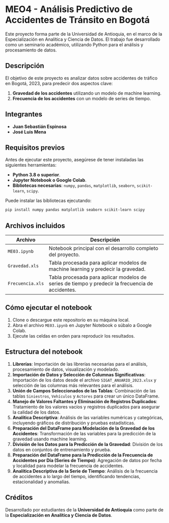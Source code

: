 
# MEO4 - Análisis Predictivo de Accidentes de Tránsito en Bogotá

Este proyecto forma parte de la Universidad de Antioquia, en el marco de la Especialización en Analítica y Ciencia de Datos. El trabajo fue desarrollado como un seminario académico, utilizando Python para el análisis y procesamiento de datos.

## Descripción

El objetivo de este proyecto es analizar datos sobre accidentes de tráfico en Bogotá, 2023, para predecir dos aspectos clave:
1. **Gravedad de los accidentes** utilizando un modelo de machine learning.
2. **Frecuencia de los accidentes** con un modelo de series de tiempo.

## Integrantes

- **Juan Sebastián Espinosa** 
- **José Luis Mena** 

## Requisitos previos

Antes de ejecutar este proyecto, asegúrese de tener instaladas las siguientes herramientas:

- **Python 3.8 o superior**.
- **Jupyter Notebook o Google Colab**.
- **Bibliotecas necesarias**: `numpy`, `pandas`, `matplotlib`, `seaborn`, `scikit-learn`, `scipy`.

Puede instalar las bibliotecas ejecutando:

```bash
pip install numpy pandas matplotlib seaborn scikit-learn scipy
```

## Archivos incluidos

| **Archivo**                      | **Descripción**                                                                  |
|-----------------------------------|----------------------------------------------------------------------------------|
| `ME03.ipynb`                      | Notebook principal con el desarrollo completo del proyecto.                       |
| `Gravedad.xls`                    | Tabla procesada para aplicar modelos de machine learning y predecir la gravedad. |
| `Frecuencia.xls`                  | Tabla procesada para aplicar modelos de series de tiempo y predecir la frecuencia de accidentes. |

## Cómo ejecutar el notebook

1. Clone o descargue este repositorio en su máquina local.
2. Abra el archivo `ME03.ipynb` en Jupyter Notebook o súbalo a Google Colab.
3. Ejecute las celdas en orden para reproducir los resultados.

## Estructura del notebook

1. **Librerías**: Importación de las librerías necesarias para el análisis, procesamiento de datos, visualización y modelado.
2. **Importación de Datos y Selección de Columnas Significativas**: Importación de los datos desde el archivo `SIGAT_ANUARIO_2023.xlsx` y selección de las columnas más relevantes para el análisis.
3. **Unión de Campos Seleccionados de las Tablas**: Combinación de las tablas `Siniestros`, `Vehículos` y `Actores` para crear un único DataFrame.
4. **Manejo de Valores Faltantes y Eliminación de Registros Duplicados**: Tratamiento de los valores vacíos y registros duplicados para asegurar la calidad de los datos.
5. **Analítica Descriptiva**: Análisis de las variables numéricas y categóricas, incluyendo gráficos de distribución y pruebas estadísticas.
6. **Preparación del DataFrame para Modelación de la Gravedad de los Accidentes**: Transformación de las variables para la predicción de la gravedad usando machine learning.
7. **División de los Datos para la Predicción de la Gravedad**: División de los datos en conjuntos de entrenamiento y prueba.
8. **Preparación del DataFrame para la Predicción de la Frecuencia de Accidentes por Día (Series de Tiempo)**: Agregación de datos por fecha y localidad para modelar la frecuencia de accidentes.
9. **Analítica Descriptiva de la Serie de Tiempo**: Análisis de la frecuencia de accidentes a lo largo del tiempo, identificando tendencias, estacionalidad y anomalías.

## Créditos

Desarrollado por estudiantes de la **Universidad de Antioquia** como parte de la **Especialización en Analítica y Ciencia de Datos**.
